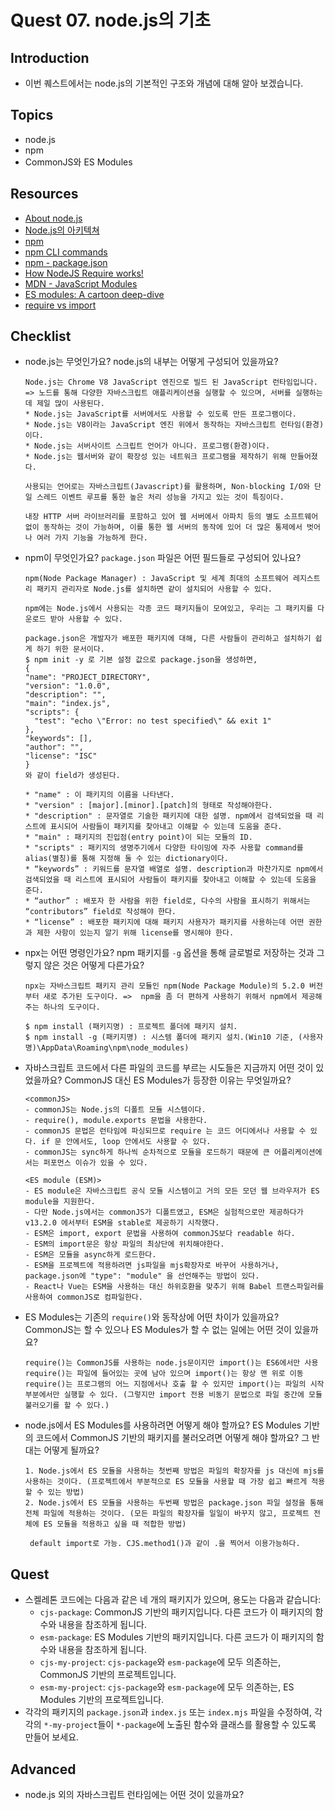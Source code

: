 # Quest 07. node.js의 기초

## Introduction

- 이번 퀘스트에서는 node.js의 기본적인 구조와 개념에 대해 알아 보겠습니다.

## Topics

- node.js
- npm
- CommonJS와 ES Modules

## Resources

- [About node.js](https://nodejs.org/ko/about/)
- [Node.js의 아키텍쳐](https://edu.goorm.io/learn/lecture/557/%ED%95%9C-%EB%88%88%EC%97%90-%EB%81%9D%EB%82%B4%EB%8A%94-node-js/lesson/174356/node-js%EC%9D%98-%EC%95%84%ED%82%A4%ED%85%8D%EC%B3%90)
- [npm](https://docs.npmjs.com/about-npm)
- [npm CLI commands](https://docs.npmjs.com/cli/v7/commands)
- [npm - package.json](https://docs.npmjs.com/cli/v7/configuring-npm/package-json)
- [How NodeJS Require works!](https://www.thirdrocktechkno.com/blog/how-nodejs-require-works)
- [MDN - JavaScript Modules](https://developer.mozilla.org/ko/docs/Web/JavaScript/Guide/Modules)
- [ES modules: A cartoon deep-dive](https://hacks.mozilla.org/2018/03/es-modules-a-cartoon-deep-dive/)
- [require vs import](https://www.geeksforgeeks.org/difference-between-node-js-require-and-es6-import-and-export/)

## Checklist

- node.js는 무엇인가요? node.js의 내부는 어떻게 구성되어 있을까요?

  ```
  Node.js는 Chrome V8 JavaScript 엔진으로 빌드 된 JavaScript 런타임입니다.
  => 노드를 통해 다양한 자바스크립트 애플리케이션을 실행할 수 있으며, 서버를 실행하는데 제일 많이 사용된다.
  * Node.js는 JavaScript를 서버에서도 사용할 수 있도록 만든 프로그램이다.
  * Node.js는 V8이라는 JavaScript 엔진 위에서 동작하는 자바스크립트 런타임(환경)이다.
  * Node.js는 서버사이트 스크립트 언어가 아니다. 프로그램(환경)이다.
  * Node.js는 웹서버와 같이 확장성 있는 네트워크 프로그램을 제작하기 위해 만들어졌다.

  사용되는 언어로는 자바스크립트(Javascript)를 활용하며, Non-blocking I/O와 단일 스레드 이벤트 루프를 통한 높은 처리 성능을 가지고 있는 것이 특징이다.

  내장 HTTP 서버 라이브러리를 포함하고 있어 웹 서버에서 아파치 등의 별도 소프트웨어 없이 동작하는 것이 가능하며, 이를 통한 웹 서버의 동작에 있어 더 많은 통제에서 벗어나 여러 가지 기능을 가능하게 한다.
  ```

- npm이 무엇인가요? `package.json` 파일은 어떤 필드들로 구성되어 있나요?

  ```
  npm(Node Package Manager) : JavaScript 및 세계 최대의 소프트웨어 레지스트리 패키지 관리자로 Node.js를 설치하면 같이 설치되어 사용할 수 있다.

  npm에는 Node.js에서 사용되는 각종 코드 패키지들이 모여있고, 우리는 그 패키지를 다운로드 받아 사용할 수 있다.

  package.json은 개발자가 배포한 패키지에 대해, 다른 사람들이 관리하고 설치하기 쉽게 하기 위한 문서이다.
  $ npm init -y 로 기본 설정 값으로 package.json을 생성하면,
  {
  "name": "PROJECT_DIRECTORY",
  "version": "1.0.0",
  "description": "",
  "main": "index.js",
  "scripts": {
    "test": "echo \"Error: no test specified\" && exit 1"
  },
  "keywords": [],
  "author": "",
  "license": "ISC"
  }
  와 같이 field가 생성된다.

  * "name" : 이 패키지의 이름을 나타낸다.
  * "version" : [major].[minor].[patch]의 형태로 작성해야한다.
  * "description" : 문자열로 기술한 패키지에 대한 설명. npm에서 검색되었을 때 리스트에 표시되어 사람들이 패키지를 찾아내고 이해할 수 있는데 도움을 준다.
  * "main" : 패키지의 진입점(entry point)이 되는 모듈의 ID.
  * "scripts" : 패키지의 생명주기에서 다양한 타이밍에 자주 사용할 command를 alias(별칭)를 통해 지정해 둘 수 있는 dictionary이다.
  * “keywords” : 키워드를 문자열 배열로 설명. description과 마찬가지로 npm에서 검색되었을 때 리스트에 표시되어 사람들이 패키지를 찾아내고 이해할 수 있는데 도움을 준다.
  * “author” : 배포자 한 사람을 위한 field로, 다수의 사람을 표시하기 위해서는 “contributors” field로 작성해야 한다.
  * “license” : 배포한 패키지에 대해 패키지 사용자가 패키지를 사용하는데 어떤 권한과 제한 사항이 있는지 알기 위해 license를 명시해야 한다.
  ```

- npx는 어떤 명령인가요? npm 패키지를 `-g` 옵션을 통해 글로벌로 저장하는 것과 그렇지 않은 것은 어떻게 다른가요?

  ```
  npx는 자바스크립트 패키지 관리 모듈인 npm(Node Package Module)의 5.2.0 버전부터 새로 추가된 도구이다. =>  npm을 좀 더 편하게 사용하기 위해서 npm에서 제공해주는 하나의 도구이다.

  $ npm install (패키지명) : 프로젝트 폴더에 패키지 설치.
  $ npm install -g (패키지명) : 시스템 폴더에 패키지 설치.(Win10 기준, (사용자명)\AppData\Roaming\npm\node_modules)
  ```

- 자바스크립트 코드에서 다른 파일의 코드를 부르는 시도들은 지금까지 어떤 것이 있었을까요? CommonJS 대신 ES Modules가 등장한 이유는 무엇일까요?

  ```
  <commonJS>
  - commonJS는 Node.js의 디폴트 모듈 시스템이다.
  - require(), module.exports 문법을 사용한다.
  - commonJS 문법은 런타임에 파싱되므로 require 는 코드 어디에서나 사용할 수 있다. if 문 안에서도, loop 안에서도 사용할 수 있다.
  - commonJS는 sync하게 하나씩 순차적으로 모듈을 로드하기 때문에 큰 어플리케이션에서는 퍼포먼스 이슈가 있을 수 있다.

  <ES module (ESM)>
  - ES module은 자바스크립트 공식 모듈 시스템이고 거의 모든 모던 웹 브라우저가 ES module을 지원한다.
  - 다만 Node.js에서는 commonJS가 디폴트였고, ESM은 실험적으로만 제공하다가 v13.2.0 에서부터 ESM을 stable로 제공하기 시작했다.
  - ESM은 import, export 문법을 사용하여 commonJS보다 readable 하다.
  - ESM의 import문은 항상 파일의 최상단에 위치해야한다.
  - ESM은 모듈을 async하게 로드한다.
  - ESM을 프로젝트에 적용하려면 js파일을 mjs확장자로 바꾸어 사용하거나, package.json에 "type": "module" 을 선언해주는 방법이 있다.
  - React나 Vue는 ESM을 사용하는 대신 하위호환을 맞추기 위해 Babel 트랜스파일러를 사용하여 commonJS로 컴파일한다.
  ```

- ES Modules는 기존의 `require()`와 동작상에 어떤 차이가 있을까요? CommonJS는 할 수 있으나 ES Modules가 할 수 없는 일에는 어떤 것이 있을까요?
  ```
  require()는 CommonJS를 사용하는 node.js문이지만 import()는 ES6에서만 사용
  require()는 파일에 들어있는 곳에 남아 있으며 import()는 항상 맨 위로 이동
  require()는 프로그램의 어느 지점에서나 호출 할 수 있지만 import()는 파일의 시작 부분에서만 실행할 수 있다. (그렇지만 import 전용 비동기 문법으로 파일 중간에 모듈 불러오기를 할 수 있다.)
  ```
- node.js에서 ES Modules를 사용하려면 어떻게 해야 할까요? ES Modules 기반의 코드에서 CommonJS 기반의 패키지를 불러오려면 어떻게 해야 할까요? 그 반대는 어떻게 될까요?

  ```
  1. Node.js에서 ES 모듈을 사용하는 첫번째 방법은 파일의 확장자를 js 대신에 mjs를 사용하는 것이다. (프로젝트에서 부분적으로 ES 모듈을 사용할 때 가장 쉽고 빠르게 적용할 수 있는 방법)
  2. Node.js에서 ES 모듈을 사용하는 두번째 방법은 package.json 파일 설정을 통해 전체 파일에 적용하는 것이다. (모든 파일의 확장자를 일일이 바꾸지 않고, 프로젝트 전체에 ES 모듈을 적용하고 싶을 때 적합한 방법)

   default import로 가능. CJS.method1()과 같이 .을 찍어서 이용가능하다.
  ```

## Quest

- 스켈레톤 코드에는 다음과 같은 네 개의 패키지가 있으며, 용도는 다음과 같습니다:
  - `cjs-package`: CommonJS 기반의 패키지입니다. 다른 코드가 이 패키지의 함수와 내용을 참조하게 됩니다.
  - `esm-package`: ES Modules 기반의 패키지입니다. 다른 코드가 이 패키지의 함수와 내용을 참조하게 됩니다.
  - `cjs-my-project`: `cjs-package`와 `esm-package`에 모두 의존하는, CommonJS 기반의 프로젝트입니다.
  - `esm-my-project`: `cjs-package`와 `esm-package`에 모두 의존하는, ES Modules 기반의 프로젝트입니다.
- 각각의 패키지의 `package.json`과 `index.js` 또는 `index.mjs` 파일을 수정하여, 각각의 `*-my-project`들이 `*-package`에 노출된 함수와 클래스를 활용할 수 있도록 만들어 보세요.

## Advanced

- node.js 외의 자바스크립트 런타임에는 어떤 것이 있을까요?
